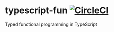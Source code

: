 # typescript-fun [![CircleCI](https://circleci.com/gh/typescript-fun/typescript-fun/tree/master.svg?style=svg)](https://circleci.com/gh/typescript-fun/typescript-fun/tree/master)

Typed functional programming in TypeScript
